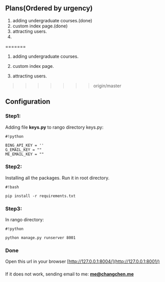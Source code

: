 ## Plans(Ordered by urgency) ##
1. adding undergraduate courses.(done)
2. custom index page.(done)
3. attracting users.
4. 
=======
1. adding undergraduate courses. 
 
2. custom index page.
3. attracting users.
>>>>>>> origin/master


## Configuration ##
### Step1: ###
Adding file **keys.py** to rango directory
keys.py:   
```
#!python

BING_API_KEY = ''
G_EMAIL_KEY = ""
ME_EMAIL_KEY = ""
```

### Step2: ###
Installing all the packages. 
Run it in root directory.
```
#!bash

pip install -r requirements.txt
```

### Step3: ###

In rango directory:   

```
#!python

python manage.py runserver 8001
```

### Done ###
Open this url in your browser
[http://127.0.0.1:8004/](http://127.0.0.1:8001/)

###  ###
###  ###
If it does not work, sending email to me:
**me@changchen.me**